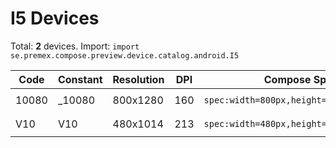 # I5 Devices

Total: **2** devices. Import: `import se.premex.compose.preview.device.catalog.android.I5`

| Code | Constant | Resolution | DPI | Compose Spec | Preview Usage |
|------|----------|------------|-----|-------------|---------------|
| 10080 | _10080 | 800x1280 | 160 | `spec:width=800px,height=1280px,dpi=160` | `@Preview(device = I5._10080)` |
| V10 | V10 | 480x1014 | 213 | `spec:width=480px,height=1014px,dpi=213` | `@Preview(device = I5.V10)` |

<!-- Generated automatically. Do not edit manually. -->
